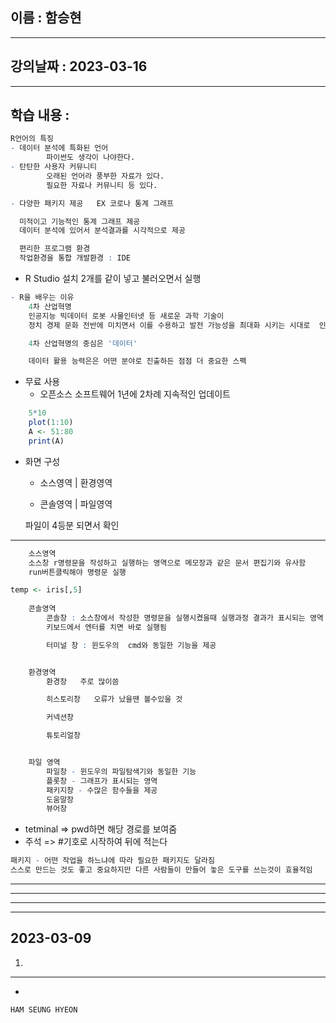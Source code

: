 ## 이름 :  함승현
---
## 강의날짜 : 2023-03-16
---
## 학습 내용 : 

~~~ r
R언어의 특징 
- 데이터 분석에 특화된 언어
        파이썬도 생각이 나야한다.
- 탄탄한 사용자 커뮤니티 
        오래된 언어라 풍부한 자료가 있다.  
        필요한 자료나 커뮤니티 등 있다.

- 다양한 패키지 제공   EX 코로나 통계 그래프

  미적이고 기능적인 통계 그래프 제공 
  데이터 분석에 있어서 분석결과를 시각적으로 제공

  편리한 프로그램 환경
  작업환경을 통합 개발환경 : IDE
~~~
+ R Studio 설치 2개를 같이 넣고 불러오면서 실행

~~~ r
- R을 배우는 이유 
    4차 산업혁명
    인공지능 빅데이터 로봇 사물인터넷 등 새로운 과학 기술이
    정치 경제 문화 전반에 미치면서 이를 수용하고 발전 가능성을 최대화 시키는 시대로  인공지능 ,빅데이터가 핵심기술 인식   
~~~
~~~ r
    4차 산업혁명의 중심은 '데이터'

    데이터 활용 능력은은 어떤 분야로 진출하든 점점 더 중요한 스펙
~~~
+ 무료 사용
    * 오픈소스 소프트웨어 1년에 2차례 지속적인 업데이트

~~~R
    5*10
    plot(1:10)  
    A <- 51:80
    print(A)
~~~
+ 화면 구성 
    * 소스영역 | 환경영역

    * 콘솔영역 | 파일영역
     
    파일이 4등분 되면서 확인
---
~~~R
    소스영역
    소스창 r명령문을 작성하고 실행하는 영역으로 메모장과 같은 문서 편집기와 유사함 
    run버튼클릭해야 명령문 실행

temp <- iris[,5]
 
    콘솔영역
        콘솔창 : 소스창에서 작성한 명령문을 실행시켰을때 실행과정 결과가 표시되는 영역
        키보드에서 엔터를 치면 바로 실행됨

        터미널 창 : 윈도우의  cmd와 동일한 기능을 제공


    환경영역
        환경창   주로 많이씀

        히스토리창   오류가 났을땐 볼수있을 것

        커넥션창

        튜토리얼창


    파일 영역
        파일창 - 윈도우의 파일탐색기와 동일한 기능 
        플롯창 - 그래프가 표시되는 영역
        패키지창 - 수많은 함수들을 제공
        도움말창  
        뷰어창
~~~
+ tetminal  =>  pwd하면 해당 경로를 보여줌
+ 주석 => #기호로 시작하여 뒤에 적는다  
~~~r
패키지 - 어떤 작업을 하느냐에 따라 필요한 패키지도 달라짐
스스로 만드는 것도 좋고 중요하지만 다른 사람들이 만들어 놓은 도구를 쓰는것이 효율적임
~~~


---
---
---





---
## 2023-03-09

1.   
***

-
~~~ html
HAM SEUNG HYEON
~~~


